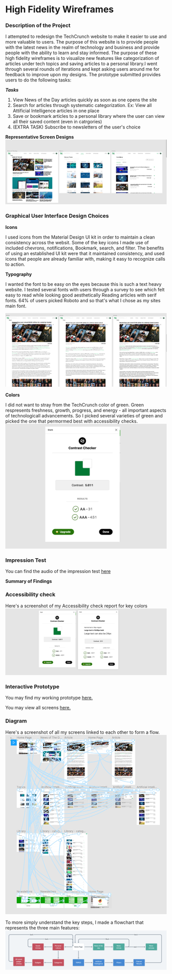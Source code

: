 # High Fidelity Wireframes

### Description of the Project

I attempted to redesign the TechCrunch website to make it easier to use and more valuable to users. The purpose of this website is to provide people with the latest news in the realm of technology and business and provide people with the ability to learn and stay informed.
The purpose of these high fidelity wireframes is to visualize new features like categorization of articles under tech topics and saving articles to a personal library.I went through several rounds of iterations and kept asking users around me for feedback to improve upon my designs. The prototype submitted provides users to do the following tasks:

***Tasks***
1. View News of the Day articles quickly as soon as one opens the site
2. Search for articles through systematic categorization. Ex: View all Attificial Intelligence articles in one place
3. Save or bookmark articles to a personal library where the user can view all their saved content (even in catrgories)
4. (EXTRA TASK) Subscribe to newsletters of the user's choice

**Representative Screen Designs**
![pic](https://github.com/anerichouhan/high-fidelity-wireframes/blob/master/Screen%20Shot%202020-05-27%20at%2011.55.40%20AM.png)

### Graphical User Interface Design Choices

**Icons**

I used icons from the Material Design UI kit in order to maintain a clean consistency across the websit. Some of the key icons I made use of included chevrons, notifications, Bookmark, search, and filter. The benefits of using an established UI kit were that it maintained consistency, and used icons that people are already familiar with, making it easy to recognize calls to action. 

**Typography**

I wanted the font to be easy on the eyes because this is such a text heavy website. I tested several fonts with users through a survey to see which felt easy to read while looking good aesthetically Reading articles with serif fonts. 64% of users picked Roboto and so that's what I chose as my sites main font. 

![fonts](https://github.com/anerichouhan/high-fidelity-wireframes/blob/master/Screen%20Shot%202020-05-27%20at%2012.10.18%20PM.png)

**Colors**

I did not want to stray from the TechCrunch color of green. Green respresents freshness, growth, progress, and energy - all important aspects of technologicall advancements. So I picked several varieties of green and picked the one that permormed best with accessibility checks. 
![check](https://github.com/anerichouhan/high-fidelity-wireframes/blob/master/Screen%20Shot%202020-05-27%20at%2012.24.08%20PM.png)

### Impression Test
You can find the audio of the impression test [here]()

**Summary of Findings**

### Accessibility check
Here's a screenshot of my Accessibility check report for key colors
![](https://github.com/anerichouhan/high-fidelity-wireframes/blob/master/Screen%20Shot%202020-05-27%20at%2012.34.04%20PM.png)

### Interactive Prototype

You may find my working prototype [here.](https://www.figma.com/proto/V0V8dwrWILpboToyAR4MYm/TechCrunch?node-id=12%3A4&viewport=-184%2C-712%2C0.3589796721935272&scaling=min-zoom)

You may view all screens [here.](https://www.figma.com/file/V0V8dwrWILpboToyAR4MYm/TechCrunch?node-id=12%3A4)

### Diagram

Here's a screenshot of all my screens linked to each other to form a flow. 
![](https://github.com/anerichouhan/high-fidelity-wireframes/blob/master/Screen%20Shot%202020-05-27%20at%2012.40.14%20PM.png)

To more simply understand the key steps, I made a flowchart that represents the three main features:
![](https://github.com/anerichouhan/high-fidelity-wireframes/blob/master/Screen%20Shot%202020-05-27%20at%2012.49.30%20PM.png)


